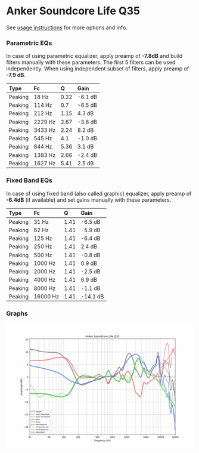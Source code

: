 # Anker Soundcore Life Q35
See [usage instructions](https://github.com/jaakkopasanen/AutoEq#usage) for more options and info.

### Parametric EQs
In case of using parametric equalizer, apply preamp of **-7.8dB** and build filters manually
with these parameters. The first 5 filters can be used independently.
When using independent subset of filters, apply preamp of **-7.9 dB**.

| Type    | Fc      |    Q | Gain    |
|:--------|:--------|:-----|:--------|
| Peaking | 18 Hz   | 0.22 | -6.1 dB |
| Peaking | 114 Hz  | 0.7  | -6.5 dB |
| Peaking | 212 Hz  | 1.15 | 4.3 dB  |
| Peaking | 2229 Hz | 2.87 | -3.8 dB |
| Peaking | 3433 Hz | 2.24 | 8.2 dB  |
| Peaking | 545 Hz  | 4.1  | -1.0 dB |
| Peaking | 844 Hz  | 5.36 | 3.1 dB  |
| Peaking | 1383 Hz | 2.66 | -2.4 dB |
| Peaking | 1627 Hz | 5.41 | 2.5 dB  |

### Fixed Band EQs
In case of using fixed band (also called graphic) equalizer, apply preamp of **-6.4dB**
(if available) and set gains manually with these parameters.

| Type    | Fc       |    Q | Gain     |
|:--------|:---------|:-----|:---------|
| Peaking | 31 Hz    | 1.41 | -6.5 dB  |
| Peaking | 62 Hz    | 1.41 | -5.9 dB  |
| Peaking | 125 Hz   | 1.41 | -6.4 dB  |
| Peaking | 250 Hz   | 1.41 | 2.4 dB   |
| Peaking | 500 Hz   | 1.41 | -0.8 dB  |
| Peaking | 1000 Hz  | 1.41 | 0.9 dB   |
| Peaking | 2000 Hz  | 1.41 | -2.5 dB  |
| Peaking | 4000 Hz  | 1.41 | 6.9 dB   |
| Peaking | 8000 Hz  | 1.41 | -1.1 dB  |
| Peaking | 16000 Hz | 1.41 | -14.1 dB |

### Graphs
![](./Anker%20Soundcore%20Life%20Q35.png)